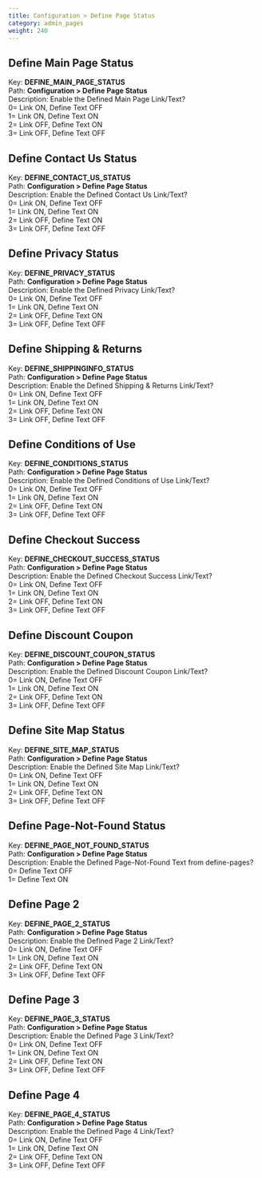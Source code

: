 ```yaml
---
title: Configuration > Define Page Status
category: admin_pages
weight: 240 
---
```


<h2 id="define_main_page_status">Define Main Page Status</h2>

<div class='indent'>Key: <b>DEFINE_MAIN_PAGE_STATUS</b><br />
Path: <b>Configuration > Define Page Status</b><br />
Description: Enable the Defined Main Page Link/Text?<br />0= Link ON, Define Text OFF<br />1= Link ON, Define Text ON<br />2= Link OFF, Define Text ON<br />3= Link OFF, Define Text OFF</div>


<h2 id="define_contact_us_status">Define Contact Us Status</h2>

<div class='indent'>Key: <b>DEFINE_CONTACT_US_STATUS</b><br />
Path: <b>Configuration > Define Page Status</b><br />
Description: Enable the Defined Contact Us Link/Text?<br />0= Link ON, Define Text OFF<br />1= Link ON, Define Text ON<br />2= Link OFF, Define Text ON<br />3= Link OFF, Define Text OFF</div>


<h2 id="define_privacy_status">Define Privacy Status</h2>

<div class='indent'>Key: <b>DEFINE_PRIVACY_STATUS</b><br />
Path: <b>Configuration > Define Page Status</b><br />
Description: Enable the Defined Privacy Link/Text?<br />0= Link ON, Define Text OFF<br />1= Link ON, Define Text ON<br />2= Link OFF, Define Text ON<br />3= Link OFF, Define Text OFF</div>


<h2 id="define_shipping__returns">Define Shipping & Returns</h2>

<div class='indent'>Key: <b>DEFINE_SHIPPINGINFO_STATUS</b><br />
Path: <b>Configuration > Define Page Status</b><br />
Description: Enable the Defined Shipping & Returns Link/Text?<br />0= Link ON, Define Text OFF<br />1= Link ON, Define Text ON<br />2= Link OFF, Define Text ON<br />3= Link OFF, Define Text OFF</div>


<h2 id="define_conditions_of_use">Define Conditions of Use</h2>

<div class='indent'>Key: <b>DEFINE_CONDITIONS_STATUS</b><br />
Path: <b>Configuration > Define Page Status</b><br />
Description: Enable the Defined Conditions of Use Link/Text?<br />0= Link ON, Define Text OFF<br />1= Link ON, Define Text ON<br />2= Link OFF, Define Text ON<br />3= Link OFF, Define Text OFF</div>


<h2 id="define_checkout_success">Define Checkout Success</h2>

<div class='indent'>Key: <b>DEFINE_CHECKOUT_SUCCESS_STATUS</b><br />
Path: <b>Configuration > Define Page Status</b><br />
Description: Enable the Defined Checkout Success Link/Text?<br />0= Link ON, Define Text OFF<br />1= Link ON, Define Text ON<br />2= Link OFF, Define Text ON<br />3= Link OFF, Define Text OFF</div>


<h2 id="define_discount_coupon">Define Discount Coupon</h2>

<div class='indent'>Key: <b>DEFINE_DISCOUNT_COUPON_STATUS</b><br />
Path: <b>Configuration > Define Page Status</b><br />
Description: Enable the Defined Discount Coupon Link/Text?<br />0= Link ON, Define Text OFF<br />1= Link ON, Define Text ON<br />2= Link OFF, Define Text ON<br />3= Link OFF, Define Text OFF</div>


<h2 id="define_site_map_status">Define Site Map Status</h2>

<div class='indent'>Key: <b>DEFINE_SITE_MAP_STATUS</b><br />
Path: <b>Configuration > Define Page Status</b><br />
Description: Enable the Defined Site Map Link/Text?<br />0= Link ON, Define Text OFF<br />1= Link ON, Define Text ON<br />2= Link OFF, Define Text ON<br />3= Link OFF, Define Text OFF</div>


<h2 id="define_pagenotfound_status">Define Page-Not-Found Status</h2>

<div class='indent'>Key: <b>DEFINE_PAGE_NOT_FOUND_STATUS</b><br />
Path: <b>Configuration > Define Page Status</b><br />
Description: Enable the Defined Page-Not-Found Text from define-pages?<br />0= Define Text OFF<br />1= Define Text ON</div>


<h2 id="define_page_2">Define Page 2</h2>

<div class='indent'>Key: <b>DEFINE_PAGE_2_STATUS</b><br />
Path: <b>Configuration > Define Page Status</b><br />
Description: Enable the Defined Page 2 Link/Text?<br />0= Link ON, Define Text OFF<br />1= Link ON, Define Text ON<br />2= Link OFF, Define Text ON<br />3= Link OFF, Define Text OFF</div>


<h2 id="define_page_3">Define Page 3</h2>

<div class='indent'>Key: <b>DEFINE_PAGE_3_STATUS</b><br />
Path: <b>Configuration > Define Page Status</b><br />
Description: Enable the Defined Page 3 Link/Text?<br />0= Link ON, Define Text OFF<br />1= Link ON, Define Text ON<br />2= Link OFF, Define Text ON<br />3= Link OFF, Define Text OFF</div>


<h2 id="define_page_4">Define Page 4</h2>

<div class='indent'>Key: <b>DEFINE_PAGE_4_STATUS</b><br />
Path: <b>Configuration > Define Page Status</b><br />
Description: Enable the Defined Page 4 Link/Text?<br />0= Link ON, Define Text OFF<br />1= Link ON, Define Text ON<br />2= Link OFF, Define Text ON<br />3= Link OFF, Define Text OFF</div>


